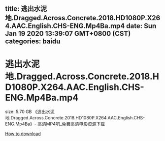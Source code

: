 
title: 逃出水泥地.Dragged.Across.Concrete.2018.HD1080P.X264.AAC.English.CHS-ENG.Mp4Ba.mp4
date: Sun Jan 19 2020 13:39:07 GMT+0800 (CST)    
categories: baidu
---

# 逃出水泥地.Dragged.Across.Concrete.2018.HD1080P.X264.AAC.English.CHS-ENG.Mp4Ba.mp4
size: 5.70 GB
 《逃出水泥地.Dragged.Across.Concrete.2018.HD1080P.X264.AAC.English.CHS-ENG.Mp4Ba》- 高清MP4吧_免费高清电影资源下载
 

[How to download](https://bpcam.bemobtrk.com/go/2ceec3aa-1ca2-46d6-b9ff-aaa5c184517c?jno=2462)